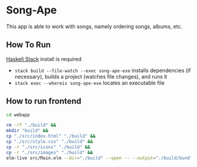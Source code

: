 # Song-Ape

This app is able to work with songs, namely ordering songs, albums, etc.

## How To Run

[Haskell Stack](https://docs.haskellstack.org/) install is required

- `stack build --file-watch --exec song-ape-exe` installs dependencies (if necessary), builds a project (watches file changes), and runs it
- `stack exec --whereis song-ape-exe` locates an executable file

## How to run frontend

```bash
cd webapp

rm -rf "./build" &&
mkdir "build" &&
cp "./src/index.html" "./build" &&
cp "./src/style.css" "./build" &&
cp -r "./src/icons" "./build" &&
cp -r "./src/images" "./build" &&
elm-live src/Main.elm --dir="./build" --open -- --output="./build/bundle.js"

```
